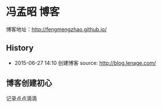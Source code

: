 # 冯孟昭 博客
博客地址：http://fengmengzhao.github.io/
## History
* 2015-06-27 14:10 创建博客	source: http://blog.lenage.com/

## 博客创建初心
记录点点滴滴

